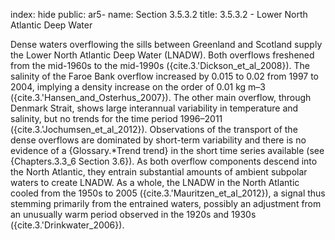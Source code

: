 index: hide
public: ar5-
name: Section 3.5.3.2
title: 3.5.3.2 - Lower North Atlantic Deep Water

Dense waters overflowing the sills between Greenland and Scotland supply the Lower North Atlantic Deep Water (LNADW). Both overflows freshened from the mid-1960s to the mid-1990s ({cite.3.'Dickson_et_al_2008}). The salinity of the Faroe Bank overflow increased by 0.015 to 0.02 from 1997 to 2004, implying a density increase on the order of 0.01 kg m–3 ({cite.3.'Hansen_and_Osterhus_2007}). The other main overflow, through Denmark Strait, shows large interannual variability in temperature and salinity, but no trends for the time period 1996–2011 ({cite.3.'Jochumsen_et_al_2012}). Observations of the transport of the dense overflows are dominated by short-term variability and there is no evidence of a {Glossary.*Trend trend} in the short time series available (see {Chapters.3.3_6 Section 3.6}). As both overflow components descend into the North Atlantic, they entrain substantial amounts of ambient subpolar waters to create LNADW. As a whole, the LNADW in the North Atlantic cooled from the 1950s to 2005 ({cite.3.'Mauritzen_et_al_2012}), a signal thus stemming primarily from the entrained waters, possibly an adjustment from an unusually warm period observed in the 1920s and 1930s ({cite.3.'Drinkwater_2006}).
